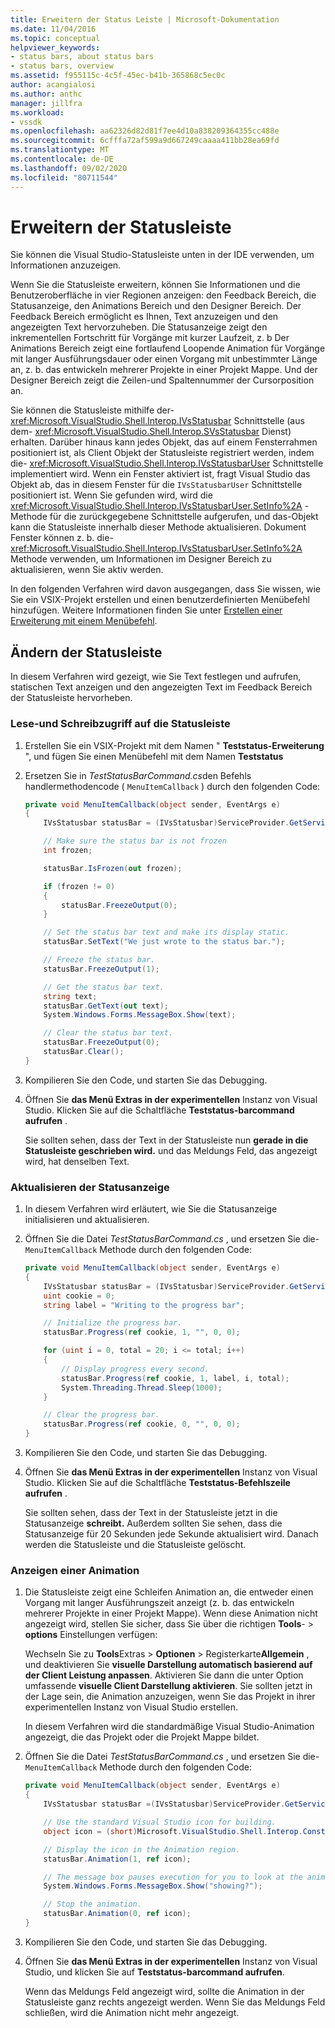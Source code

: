 ```yaml
---
title: Erweitern der Status Leiste | Microsoft-Dokumentation
ms.date: 11/04/2016
ms.topic: conceptual
helpviewer_keywords:
- status bars, about status bars
- status bars, overview
ms.assetid: f955115c-4c5f-45ec-b41b-365868c5ec0c
author: acangialosi
ms.author: anthc
manager: jillfra
ms.workload:
- vssdk
ms.openlocfilehash: aa62326d82d81f7ee4d10a838209364355cc488e
ms.sourcegitcommit: 6cfffa72af599a9d667249caaaa411bb28ea69fd
ms.translationtype: MT
ms.contentlocale: de-DE
ms.lasthandoff: 09/02/2020
ms.locfileid: "80711544"
---
```

# <a name="extend-the-status-bar"></a>Erweitern der Statusleiste
Sie können die Visual Studio-Statusleiste unten in der IDE verwenden, um Informationen anzuzeigen.

 Wenn Sie die Statusleiste erweitern, können Sie Informationen und die Benutzeroberfläche in vier Regionen anzeigen: den Feedback Bereich, die Statusanzeige, den Animations Bereich und den Designer Bereich. Der Feedback Bereich ermöglicht es Ihnen, Text anzuzeigen und den angezeigten Text hervorzuheben. Die Statusanzeige zeigt den inkrementellen Fortschritt für Vorgänge mit kurzer Laufzeit, z. b Der Animations Bereich zeigt eine fortlaufend Loopende Animation für Vorgänge mit langer Ausführungsdauer oder einen Vorgang mit unbestimmter Länge an, z. b. das entwickeln mehrerer Projekte in einer Projekt Mappe. Und der Designer Bereich zeigt die Zeilen-und Spaltennummer der Cursorposition an.

 Sie können die Statusleiste mithilfe der- <xref:Microsoft.VisualStudio.Shell.Interop.IVsStatusbar> Schnittstelle (aus dem- <xref:Microsoft.VisualStudio.Shell.Interop.SVsStatusbar> Dienst) erhalten. Darüber hinaus kann jedes Objekt, das auf einem Fensterrahmen positioniert ist, als Client Objekt der Statusleiste registriert werden, indem die- <xref:Microsoft.VisualStudio.Shell.Interop.IVsStatusbarUser> Schnittstelle implementiert wird. Wenn ein Fenster aktiviert ist, fragt Visual Studio das Objekt ab, das in diesem Fenster für die `IVsStatusbarUser` Schnittstelle positioniert ist. Wenn Sie gefunden wird, wird die <xref:Microsoft.VisualStudio.Shell.Interop.IVsStatusbarUser.SetInfo%2A> -Methode für die zurückgegebene Schnittstelle aufgerufen, und das-Objekt kann die Statusleiste innerhalb dieser Methode aktualisieren. Dokument Fenster können z. b. die- <xref:Microsoft.VisualStudio.Shell.Interop.IVsStatusbarUser.SetInfo%2A> Methode verwenden, um Informationen im Designer Bereich zu aktualisieren, wenn Sie aktiv werden.

 In den folgenden Verfahren wird davon ausgegangen, dass Sie wissen, wie Sie ein VSIX-Projekt erstellen und einen benutzerdefinierten Menübefehl hinzufügen. Weitere Informationen finden Sie unter [Erstellen einer Erweiterung mit einem Menübefehl](../extensibility/creating-an-extension-with-a-menu-command.md).

## <a name="modify-the-status-bar"></a>Ändern der Statusleiste
 In diesem Verfahren wird gezeigt, wie Sie Text festlegen und aufrufen, statischen Text anzeigen und den angezeigten Text im Feedback Bereich der Statusleiste hervorheben.

### <a name="read-and-write-to-the-status-bar"></a>Lese-und Schreibzugriff auf die Statusleiste

1. Erstellen Sie ein VSIX-Projekt mit dem Namen " **Teststatus-Erweiterung** ", und fügen Sie einen Menübefehl mit dem Namen **Teststatus**

2. Ersetzen Sie in *TestStatusBarCommand.cs*den Befehls handlermethodencode ( `MenuItemCallback` ) durch den folgenden Code:

    ```csharp
    private void MenuItemCallback(object sender, EventArgs e)
    {
        IVsStatusbar statusBar = (IVsStatusbar)ServiceProvider.GetService(typeof(SVsStatusbar));

        // Make sure the status bar is not frozen
        int frozen;

        statusBar.IsFrozen(out frozen);

        if (frozen != 0)
        {
            statusBar.FreezeOutput(0);
        }

        // Set the status bar text and make its display static.
        statusBar.SetText("We just wrote to the status bar.");

        // Freeze the status bar.
        statusBar.FreezeOutput(1);

        // Get the status bar text.
        string text;
        statusBar.GetText(out text);
        System.Windows.Forms.MessageBox.Show(text);

        // Clear the status bar text.
        statusBar.FreezeOutput(0);
        statusBar.Clear();
    }
    ```

3. Kompilieren Sie den Code, und starten Sie das Debugging.

4. Öffnen Sie **das Menü Extras in der experimentellen** Instanz von Visual Studio. Klicken Sie auf die Schaltfläche **Teststatus-barcommand aufrufen** .

     Sie sollten sehen, dass der Text in der Statusleiste nun **gerade in die Statusleiste geschrieben wird.** und das Meldungs Feld, das angezeigt wird, hat denselben Text.

### <a name="update-the-progress-bar"></a>Aktualisieren der Statusanzeige

1. In diesem Verfahren wird erläutert, wie Sie die Statusanzeige initialisieren und aktualisieren.

2. Öffnen Sie die Datei *TestStatusBarCommand.cs* , und ersetzen Sie die- `MenuItemCallback` Methode durch den folgenden Code:

    ```csharp
    private void MenuItemCallback(object sender, EventArgs e)
    {
        IVsStatusbar statusBar = (IVsStatusbar)ServiceProvider.GetService(typeof(SVsStatusbar));
        uint cookie = 0;
        string label = "Writing to the progress bar";

        // Initialize the progress bar.
        statusBar.Progress(ref cookie, 1, "", 0, 0);

        for (uint i = 0, total = 20; i <= total; i++)
        {
            // Display progress every second.
            statusBar.Progress(ref cookie, 1, label, i, total);
            System.Threading.Thread.Sleep(1000);
        }

        // Clear the progress bar.
        statusBar.Progress(ref cookie, 0, "", 0, 0);
    }
    ```

3. Kompilieren Sie den Code, und starten Sie das Debugging.

4. Öffnen Sie **das Menü Extras in der experimentellen** Instanz von Visual Studio. Klicken Sie auf die Schaltfläche **Teststatus-Befehlszeile aufrufen** .

     Sie sollten sehen, dass der Text in der Statusleiste jetzt in die Statusanzeige **schreibt.** Außerdem sollten Sie sehen, dass die Statusanzeige für 20 Sekunden jede Sekunde aktualisiert wird. Danach werden die Statusleiste und die Statusleiste gelöscht.

### <a name="display-an-animation"></a>Anzeigen einer Animation

1. Die Statusleiste zeigt eine Schleifen Animation an, die entweder einen Vorgang mit langer Ausführungszeit anzeigt (z. b. das entwickeln mehrerer Projekte in einer Projekt Mappe). Wenn diese Animation nicht angezeigt wird, stellen Sie sicher, dass Sie über die richtigen **Tools**-  >  **options** Einstellungen verfügen:

     Wechseln Sie zu **Tools**Extras  >  **Optionen**  >  Registerkarte**Allgemein** , und deaktivieren Sie **visuelle Darstellung automatisch basierend auf der Client Leistung anpassen**. Aktivieren Sie dann die unter Option umfassende **visuelle Client Darstellung aktivieren**. Sie sollten jetzt in der Lage sein, die Animation anzuzeigen, wenn Sie das Projekt in ihrer experimentellen Instanz von Visual Studio erstellen.

     In diesem Verfahren wird die standardmäßige Visual Studio-Animation angezeigt, die das Projekt oder die Projekt Mappe bildet.

2. Öffnen Sie die Datei *TestStatusBarCommand.cs* , und ersetzen Sie die- `MenuItemCallback` Methode durch den folgenden Code:

    ```csharp
    private void MenuItemCallback(object sender, EventArgs e)
    {
        IVsStatusbar statusBar =(IVsStatusbar)ServiceProvider.GetService(typeof(SVsStatusbar));

        // Use the standard Visual Studio icon for building.
        object icon = (short)Microsoft.VisualStudio.Shell.Interop.Constants.SBAI_Build;

        // Display the icon in the Animation region.
        statusBar.Animation(1, ref icon);

        // The message box pauses execution for you to look at the animation.
        System.Windows.Forms.MessageBox.Show("showing?");

        // Stop the animation.
        statusBar.Animation(0, ref icon);
    }
    ```

3. Kompilieren Sie den Code, und starten Sie das Debugging.

4. Öffnen Sie **das Menü Extras in der experimentellen** Instanz von Visual Studio, und klicken Sie auf **Teststatus-barcommand aufrufen**.

     Wenn das Meldungs Feld angezeigt wird, sollte die Animation in der Statusleiste ganz rechts angezeigt werden. Wenn Sie das Meldungs Feld schließen, wird die Animation nicht mehr angezeigt.
